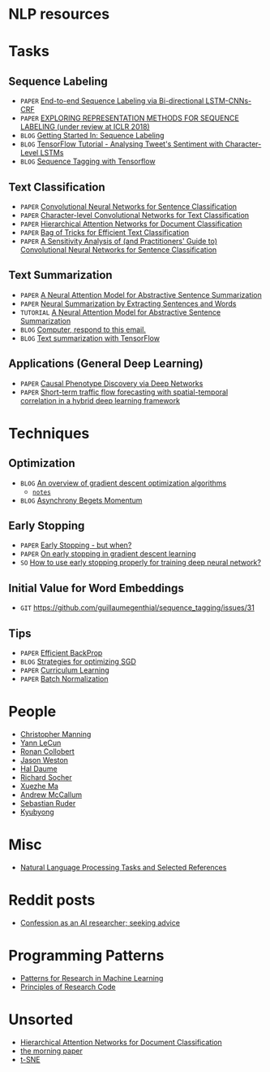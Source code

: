 # NLP resources

# Tasks

## Sequence Labeling
- `PAPER` [End-to-end Sequence Labeling via Bi-directional LSTM-CNNs-CRF](https://arxiv.org/pdf/1603.01354.pdf)
- `PAPER` [EXPLORING REPRESENTATION METHODS FOR SEQUENCE LABELING (under review at ICLR 2018)](https://openreview.net/pdf?id=BJoBfQ-0b)
- `BLOG` [Getting Started In: Sequence Labeling](https://nlpers.blogspot.com/2006/11/getting-started-in-sequence-labeling.html)
- `BLOG` [TensorFlow Tutorial - Analysing Tweet's Sentiment with Character-Level LSTMs](https://charlesashby.github.io/2017/06/05/sentiment-analysis-with-char-lstm/)
- `BLOG` [Sequence Tagging with Tensorflow](https://guillaumegenthial.github.io/sequence-tagging-with-tensorflow.html)

## Text Classification
- `PAPER` [Convolutional Neural Networks for Sentence Classification](http://www.aclweb.org/anthology/D14-1181)
- `PAPER` [Character-level Convolutional Networks for Text Classification](https://arxiv.org/pdf/1509.01626)
- `PAPER` [Hierarchical Attention Networks for Document Classification](https://www.cs.cmu.edu/~hovy/papers/16HLT-hierarchical-attention-networks.pdf)
- `PAPER` [Bag of Tricks for Efficient Text Classification](https://arxiv.org/pdf/1607.01759.pdf)
- `PAPER` [A Sensitivity Analysis of (and Practitioners' Guide to) Convolutional Neural Networks for Sentence Classification](https://arxiv.org/abs/1510.03820)

## Text Summarization
- `PAPER` [A Neural Attention Model for Abstractive Sentence Summarization](https://arxiv.org/pdf/1509.00685.pdf)
- `PAPER` [Neural Summarization by Extracting Sentences and Words](https://arxiv.org/pdf/1603.07252.pdf)
- `TUTORIAL` [A Neural Attention Model for Abstractive Sentence Summarization](http://people.seas.harvard.edu/~srush/emnlp2015_slides.pdf)
- `BLOG` [Computer, respond to this email.](https://research.googleblog.com/2015/11/computer-respond-to-this-email.html)
- `BLOG` [Text summarization with TensorFlow](https://research.googleblog.com/2016/08/text-summarization-with-tensorflow.html)

## Applications (General Deep Learning)
- `PAPER` [Causal Phenotype Discovery via Deep Networks](https://www.ncbi.nlm.nih.gov/pmc/articles/PMC4765623/)
- `PAPER` [Short-term traffic flow forecasting with spatial-temporal correlation in a hybrid deep learning framework](https://arxiv.org/pdf/1612.01022.pdf)

# Techniques

## Optimization
- `BLOG` [An overview of gradient descent optimization algorithms](http://ruder.io/optimizing-gradient-descent)
  - [`notes`](https://github.com/armundle/nlp/blob/master/notes/an_overview_of_gradient_descent_optimization_algorithms_notes.md)
- `BLOG` [Asynchrony Begets Momentum](http://stanford.edu/~imit/tuneyourmomentum/theory/)

## Early Stopping
- `PAPER` [Early Stopping - but when?](http://page.mi.fu-berlin.de/prechelt/Biblio/stop_tricks1997.pdf)
- `PAPER` [On early stopping in gradient descent learning](http://math.stanford.edu/~yuany/publications/earlystop.pdf)
- `SO` [How to use early stopping properly for training deep neural network?](https://stats.stackexchange.com/q/231061/6068)

## Initial Value for Word Embeddings
- `GIT` https://github.com/guillaumegenthial/sequence_tagging/issues/31

## Tips
- `PAPER` [Efficient BackProp](http://yann.lecun.com/exdb/publis/pdf/lecun-98b.pdf)
- `BLOG` [Strategies for optimizing SGD](http://ruder.io/optimizing-gradient-descent/index.html#additionalstrategiesforoptimizingsgd)
- `PAPER` [Curriculum Learning](https://ronan.collobert.com/pub/matos/2009_curriculum_icml.pdf)
- `PAPER` [Batch Normalization](https://arxiv.org/pdf/1502.03167.pdf)

# People
- [Christopher Manning](https://nlp.stanford.edu/manning)
- [Yann LeCun](http://yann.lecun.com)
- [Ronan Collobert](https://ronan.collobert.com/)
- [Jason Weston](http://www.thespermwhale.com/jaseweston/)
- [Hal Daume](https://www.umiacs.umd.edu/~hal/)
- [Richard Socher](http://www.socher.org/)
- [Xuezhe Ma](https://www.cs.cmu.edu/~xuezhem)
- [Andrew McCallum](https://people.cs.umass.edu/~mccallum/)
- [Sebastian Ruder](http://ruder.io)
- [Kyubyong](https://github.com/Kyubyong/nlp_tasks)

# Misc
- [Natural Language Processing Tasks and Selected References](https://github.com/Kyubyong/nlp_tasks)

# Reddit posts
- [Confession as an AI researcher; seeking advice](https://np.reddit.com/r/MachineLearning/comments/73n9pm/d_confession_as_an_ai_researcher_seeking_advice/)

# Programming Patterns
- [Patterns for Research in Machine Learning](http://arkitus.com/patterns-for-research-in-machine-learning/)
- [Principles of Research Code](http://www.theexclusive.org/2012/08/principles-of-research-code.html)

# Unsorted
- [Hierarchical Attention Networks for Document Classification](https://www.cs.cmu.edu/~./hovy/papers/16HLT-hierarchical-attention-networks.pdf)
- [the morning paper](https://blog.acolyer.org/)
- [t-SNE](https://lvdmaaten.github.io/tsne/)
